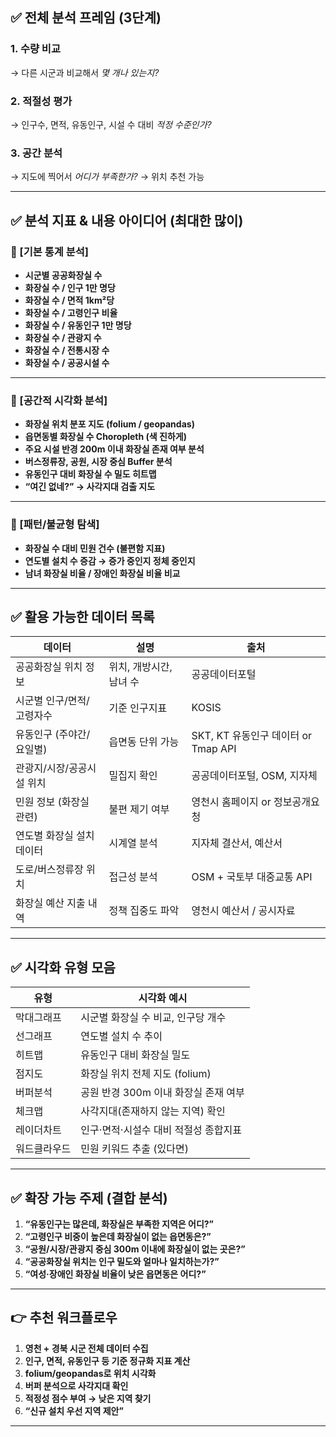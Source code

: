
## ✅ 전체 분석 프레임 (3단계)

### 1. **수량 비교**

→ 다른 시군과 비교해서 *몇 개나 있는지?*

### 2. **적절성 평가**

→ 인구수, 면적, 유동인구, 시설 수 대비 *적정 수준인가?*

### 3. **공간 분석**

→ 지도에 찍어서 *어디가 부족한가?* → 위치 추천 가능

---

## ✅ 분석 지표 & 내용 아이디어 (최대한 많이)

### 📌 \[기본 통계 분석]

* **시군별 공공화장실 수**
* **화장실 수 / 인구 1만 명당**
* **화장실 수 / 면적 1km²당**
* **화장실 수 / 고령인구 비율**
* **화장실 수 / 유동인구 1만 명당**
* **화장실 수 / 관광지 수**
* **화장실 수 / 전통시장 수**
* **화장실 수 / 공공시설 수**

---

### 📌 \[공간적 시각화 분석]

* **화장실 위치 분포 지도 (folium / geopandas)**
* **읍면동별 화장실 수 Choropleth (색 진하게)**
* **주요 시설 반경 200m 이내 화장실 존재 여부 분석**
* **버스정류장, 공원, 시장 중심 Buffer 분석**
* **유동인구 대비 화장실 수 밀도 히트맵**
* **“여긴 없네?” → 사각지대 검출 지도**

---

### 📌 \[패턴/불균형 탐색]

* **화장실 수 대비 민원 건수 (불편함 지표)**
* **연도별 설치 수 증감 → 증가 중인지 정체 중인지**
* **남녀 화장실 비율 / 장애인 화장실 비율 비교**

---

## ✅ 활용 가능한 데이터 목록

| 데이터            | 설명             | 출처                           |
| -------------- | -------------- | ---------------------------- |
| 공공화장실 위치 정보    | 위치, 개방시간, 남녀 수 | 공공데이터포털                      |
| 시군별 인구/면적/고령자수 | 기준 인구지표        | KOSIS                        |
| 유동인구 (주야간/요일별) | 읍면동 단위 가능      | SKT, KT 유동인구 데이터 or Tmap API |
| 관광지/시장/공공시설 위치 | 밀집지 확인         | 공공데이터포털, OSM, 지자체            |
| 민원 정보 (화장실 관련) | 불편 제기 여부       | 영천시 홈페이지 or 정보공개요청           |
| 연도별 화장실 설치 데이터 | 시계열 분석         | 지자체 결산서, 예산서                 |
| 도로/버스정류장 위치    | 접근성 분석         | OSM + 국토부 대중교통 API           |
| 화장실 예산 지출 내역   | 정책 집중도 파악      | 영천시 예산서 / 공시자료               |

---

## ✅ 시각화 유형 모음

| 유형     | 시각화 예시                  |
| ------ | ----------------------- |
| 막대그래프  | 시군별 화장실 수 비교, 인구당 개수    |
| 선그래프   | 연도별 설치 수 추이             |
| 히트맵    | 유동인구 대비 화장실 밀도          |
| 점지도    | 화장실 위치 전체 지도 (folium)   |
| 버퍼분석   | 공원 반경 300m 이내 화장실 존재 여부 |
| 체크맵    | 사각지대(존재하지 않는 지역) 확인     |
| 레이더차트  | 인구·면적·시설수 대비 적절성 종합지표   |
| 워드클라우드 | 민원 키워드 추출 (있다면)         |

---

## ✅ 확장 가능 주제 (결합 분석)

1. **“유동인구는 많은데, 화장실은 부족한 지역은 어디?”**
2. **“고령인구 비중이 높은데 화장실이 없는 읍면동은?”**
3. **“공원/시장/관광지 중심 300m 이내에 화장실이 없는 곳은?”**
4. **“공공화장실 위치는 인구 밀도와 얼마나 일치하는가?”**
5. **“여성·장애인 화장실 비율이 낮은 읍면동은 어디?”**

---

## 👉 추천 워크플로우

1. **영천 + 경북 시군 전체 데이터 수집**
2. **인구, 면적, 유동인구 등 기준 정규화 지표 계산**
3. **folium/geopandas로 위치 시각화**
4. **버퍼 분석으로 사각지대 확인**
5. **적정성 점수 부여 → 낮은 지역 찾기**
6. **“신규 설치 우선 지역 제안”**

---
